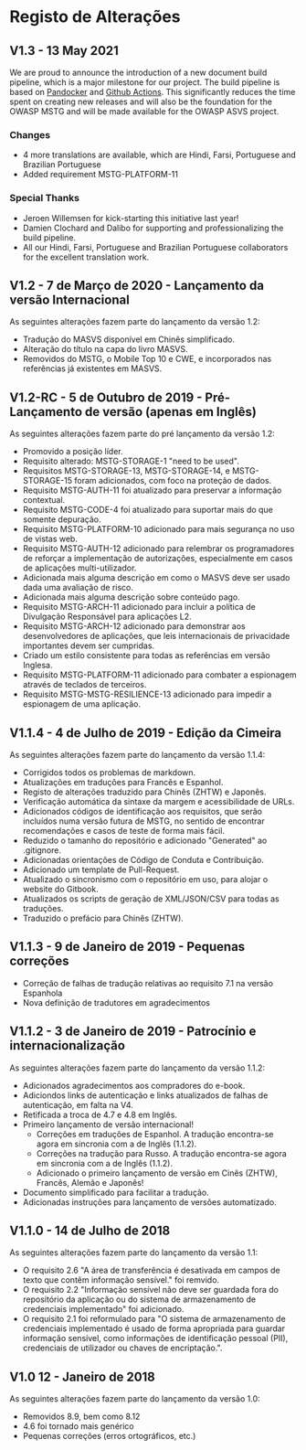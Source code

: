 # Registo de Alterações

## V1.3 - 13 May 2021

We are proud to announce the introduction of a new document build pipeline, which is a major milestone for our project. The build pipeline is based on [Pandocker](https://github.com/dalibo/pandocker) and [Github Actions](https://github.com/OWASP/owasp-masvs/tree/master/.github/workflows).
This significantly reduces the time spent on creating new releases and will also be the foundation for the OWASP MSTG and will be made available for the OWASP ASVS project.

### Changes

- 4 more translations are available, which are Hindi, Farsi, Portuguese and Brazilian Portuguese
- Added requirement MSTG-PLATFORM-11

### Special Thanks

- Jeroen Willemsen for kick-starting this initiative last year!
- Damien Clochard and Dalibo for supporting and professionalizing the build pipeline.
- All our Hindi, Farsi, Portuguese and Brazilian Portuguese collaborators for the excellent translation work.

## V1.2 - 7 de Março de 2020 - Lançamento da versão Internacional

As seguintes alterações fazem parte do lançamento da versão 1.2:

- Tradução do MASVS disponível em Chinês simplificado.
- Alteração do título na capa do livro MASVS.
- Removidos do MSTG, o Mobile Top 10 e CWE, e incorporados nas referências já existentes em MASVS.

## V1.2-RC - 5 de Outubro de 2019 - Pré-Lançamento de versão (apenas em Inglês)

As seguintes alterações fazem parte do pré lançamento da versão 1.2:

- Promovido a posição líder.
- Requisito alterado: MSTG-STORAGE-1 "need to be used".
- Requisitos MSTG-STORAGE-13, MSTG-STORAGE-14, e MSTG-STORAGE-15 foram adicionados, com foco na proteção de dados.
- Requisito MSTG-AUTH-11 foi atualizado para preservar a informação contextual.
- Requisito MSTG-CODE-4 foi atualizado para suportar mais do que somente depuração.
- Requisito MSTG-PLATFORM-10 adicionado para mais segurança no uso de vistas web.
- Requisito MSTG-AUTH-12 adicionado para relembrar os programadores de reforçar a implementação de autorizações, especialmente em casos de aplicações multi-utilizador.  
- Adicionada mais alguma descrição em como o MASVS deve ser usado dada uma avaliação de risco.
- Adicionada mais alguma descrição sobre conteúdo pago.
- Requisito MSTG-ARCH-11 adicionado para incluir a política de Divulgação Responsável para aplicações L2.
- Requisito MSTG-ARCH-12 adicionado para demonstrar aos desenvolvedores de aplicações, que leis internacionais de privacidade importantes devem ser cumpridas.
- Criado um estilo consistente para todas as referências em versão Inglesa.
- Requisito MSTG-PLATFORM-11 adicionado para combater a espionagem através de teclados de terceiros.
- Requisito MSTG-MSTG-RESILIENCE-13 adicionado para impedir a espionagem de uma aplicação.

## V1.1.4 - 4 de Julho de 2019 - Edição da Cimeira

As seguintes alterações fazem parte do lançamento da versão 1.1.4:

- Corrigidos todos os problemas de markdown.
- Atualizações em traduções para Francês e Espanhol.
- Registo de alterações traduzido para Chinês (ZHTW) e Japonês.
- Verificação automática da sintaxe da margem e acessibilidade de URLs.
- Adicionados códigos de identificação aos requisitos, que serão incluídos numa versão futura de MSTG, no sentido de encontrar recomendações e casos de teste de forma mais fácil.
- Reduzido o tamanho do repositório e adicionado "Generated" ao .gitignore.
- Adicionadas orientações de Código de Conduta e Contribuição.
- Adicionado um template de Pull-Request.
- Atualizado o sincronismo com o repositório em uso, para alojar o website do Gitbook.
- Atualizados os scripts de geração de XML/JSON/CSV para todas as traduções.
- Traduzido o prefácio para Chinês (ZHTW).

## V1.1.3 - 9 de Janeiro de 2019 - Pequenas correções

- Correção de falhas de tradução relativas ao requisito 7.1 na versão Espanhola
- Nova definição de tradutores em agradecimentos

## V1.1.2 - 3 de Janeiro de 2019 - Patrocínio e internacionalização

As seguintes alterações fazem parte do lançamento da versão 1.1.2:

- Adicionados agradecimentos aos compradores do e-book.
- Adiciondos links de autenticação e links atualizados de falhas de autenticação, em falta na V4.
- Retificada a troca de 4.7 e 4.8 em Inglês.
- Primeiro lançamento de versão internacional!
  - Correções em traduções de Espanhol. A tradução encontra-se agora em sincronia com a de Inglês (1.1.2).
  - Correções na tradução para Russo. A tradução encontra-se agora em sincronia com a de Inglês (1.1.2).
  - Adicionado o primeiro lançamento de versão em Cinês (ZHTW), Francês, Alemão e Japonês!
- Documento simplificado para facilitar a tradução.
- Adicionadas instruções para lançamento de versões automatizado.

## V1.1.0 - 14 de Julho de 2018

As seguintes alterações fazem parte do lançamento da versão 1.1:

- O requisito 2.6 "A área de transferência é desativada em campos de texto que contêm informação sensível." foi remvido.
- O requisito 2.2 "Informação sensível não deve ser guardada fora do repositório da aplicação ou do sistema de armazenamento de credenciais implementado" foi adicionado.
- O requisito 2.1 foi reformulado para "O sistema de armazenamento de credenciais implementado é usado de forma apropriada para guardar informação sensível, como informações de identificação pessoal (PII), credenciais de utilizador ou chaves de encriptação.".

## V1.0 12 - Janeiro de 2018

As seguintes alterações fazem parte do lançamento da versão 1.0:

- Removidos 8.9, bem como 8.12
- 4.6 foi tornado mais genérico
- Pequenas correções (erros ortográficos, etc.)
